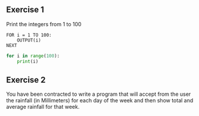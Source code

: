 ## Exercise 1
Print the integers from 1 to 100

```Pseudocode
FOR i = 1 TO 100:
	OUTPUT(i)
NEXT
```

```python
for i in range(100):
	print(i)
```


## Exercise 2
You have been contracted to write a program that will accept from the user the rainfall (in Millimeters) for each day of the week and then show total and average rainfall for that week.












